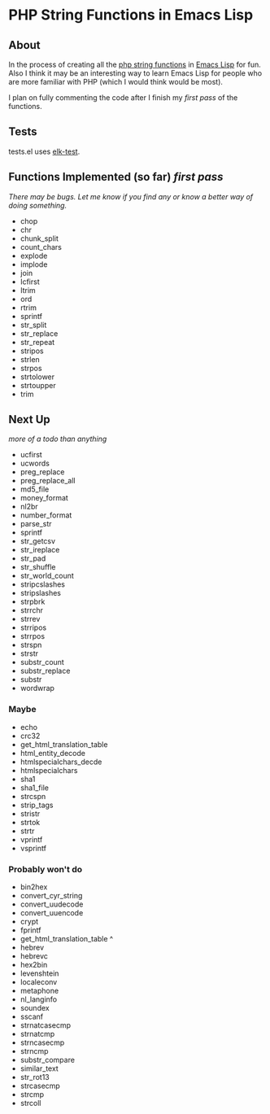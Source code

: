 # PHP String Functions in Emacs Lisp

## About

In the process of creating all the [php string functions](http://php.net/manual/en/ref.strings.php) in [Emacs Lisp](http://en.wikipedia.org/wiki/Emacs_Lisp) for fun. Also I think it may be an interesting way to learn Emacs Lisp for people who are more familiar with PHP (which I would think would be most).

I plan on fully commenting the code after I finish my *first pass* of the functions.

## Tests

tests.el uses [elk-test](http://nschum.de/src/emacs/elk-test/).

## Functions Implemented (so far) *first pass*
*There may be bugs. Let me know if you find any or know a better way of doing something.*

* chop
* chr
* chunk_split
* count_chars
* explode
* implode
* join
* lcfirst
* ltrim
* ord
* rtrim
* sprintf
* str_split
* str_replace
* str_repeat
* stripos
* strlen
* strpos
* strtolower
* strtoupper
* trim

## Next Up

*more of a todo than anything*

* ucfirst
* ucwords
* preg_replace
* preg_replace_all
* md5_file
* money_format
* nl2br
* number_format
* parse_str
* sprintf
* str_getcsv
* str_ireplace
* str_pad
* str_shuffle
* str_world_count
* stripcslashes
* stripslashes
* strpbrk
* strrchr
* strrev
* strripos
* strrpos
* strspn
* strstr
* substr_count
* substr_replace
* substr
* wordwrap

### Maybe
* echo
* crc32
* get_html_translation_table
* html_entity_decode
* htmlspecialchars_decde
* htmlspecialchars
* sha1
* sha1_file
* strcspn
* strip_tags
* stristr
* strtok
* strtr
* vprintf
* vsprintf

### Probably won't do
* bin2hex
* convert_cyr_string
* convert_uudecode
* convert_uuencode
* crypt
* fprintf
* get_html_translation_table ^
* hebrev
* hebrevc
* hex2bin
* levenshtein
* localeconv
* metaphone
* nl_langinfo
* soundex
* sscanf
* strnatcasecmp
* strnatcmp
* strncasecmp
* strncmp
* substr_compare
* similar_text
* str_rot13
* strcasecmp
* strcmp
* strcoll


